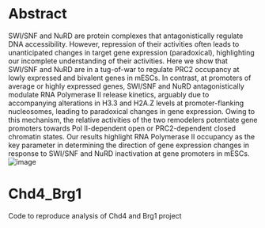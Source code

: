 # Abstract

SWI/SNF and NuRD are protein complexes that antagonistically regulate DNA accessibility. However, repression of their activities often leads to unanticipated changes in target gene expression (paradoxical), highlighting our incomplete understanding of their activities. Here we show that SWI/SNF and NuRD are in a tug-of-war to regulate PRC2 occupancy at lowly expressed and bivalent genes in mESCs. In contrast, at promoters of average or highly expressed genes, SWI/SNF and NuRD antagonistically modulate RNA Polymerase II release kinetics, arguably due to accompanying alterations in H3.3 and H2A.Z levels at promoter-flanking nucleosomes, leading to paradoxical changes in gene expression. Owing to this mechanism, the relative activities of the two remodelers potentiate gene promoters towards Pol II-dependent open or PRC2-dependent closed chromatin states. Our results highlight RNA Polymerase II occupancy as the key parameter in determining the direction of gene expression changes in response to SWI/SNF and NuRD inactivation at gene promoters in mESCs.![image](https://user-images.githubusercontent.com/66547453/206969682-9d8130b5-2534-4ef6-a4b7-c3447464d557.png)

# Chd4_Brg1
Code to reproduce analysis of Chd4 and Brg1 project
